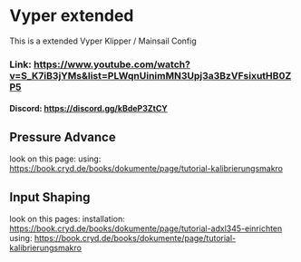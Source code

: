 # Vyper extended
This is a extended Vyper Klipper / Mainsail Config

### Link: https://www.youtube.com/watch?v=S_K7iB3jYMs&list=PLWqnUinimMN3Upj3a3BzVFsixutHB0ZP5

#### Discord: https://discord.gg/kBdeP3ZtCY


## Pressure Advance

look on this page:
  using: https://book.cryd.de/books/dokumente/page/tutorial-kalibrierungsmakro

## Input Shaping
look on this pages:
  installation: https://book.cryd.de/books/dokumente/page/tutorial-adxl345-einrichten
  using: https://book.cryd.de/books/dokumente/page/tutorial-kalibrierungsmakro



